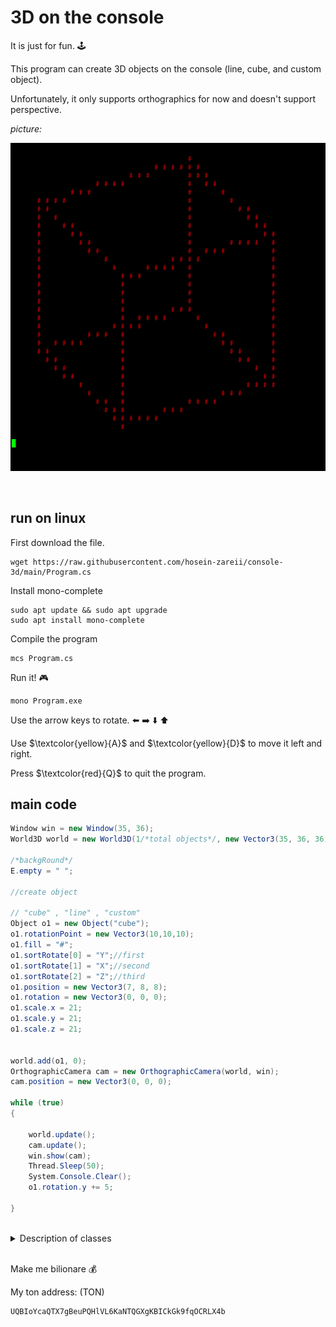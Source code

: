 # 3D on the console

It is just for fun. :joystick:

This program can create 3D objects on the console (line, cube, and custom object).

Unfortunately, it only supports orthographics for now and doesn't support perspective.
<br/>

*picture:*

![Cube](cube.png)

<br/>

## run on linux
First download the file.
```
wget https://raw.githubusercontent.com/hosein-zareii/console-3d/main/Program.cs
```

Install mono-complete
```
sudo apt update && sudo apt upgrade
sudo apt install mono-complete
```
Compile the program
```
mcs Program.cs
```
Run it! :video_game:
```
mono Program.exe
```
Use the arrow keys to rotate. :arrow_left: :arrow_right: :arrow_down: :arrow_up:

Use $\textcolor{yellow}{A}$ and $\textcolor{yellow}{D}$ to move it left and right.

Press $\textcolor{red}{Q}$ to quit the program.


## main code
```c#
Window win = new Window(35, 36);
World3D world = new World3D(1/*total objects*/, new Vector3(35, 36, 36)/*world size*/);

/*backgRound*/
E.empty = " ";

//create object

// "cube" , "line" , "custom"
Object o1 = new Object("cube");
o1.rotationPoint = new Vector3(10,10,10);
o1.fill = "#";
o1.sortRotate[0] = "Y";//first 
o1.sortRotate[1] = "X";//second
o1.sortRotate[2] = "Z";//third
o1.position = new Vector3(7, 8, 8);
o1.rotation = new Vector3(0, 0, 0);
o1.scale.x = 21;
o1.scale.y = 21;
o1.scale.z = 21;


world.add(o1, 0);
OrthographicCamera cam = new OrthographicCamera(world, win);
cam.position = new Vector3(0, 0, 0);

while (true)
{

    world.update();
    cam.update();
    win.show(cam);
    Thread.Sleep(50);
    System.Console.Clear();
    o1.rotation.y += 5;

}
```
<br/>
<details>
<summary>Description of classes</summary>
<br/>
    
```c#

class window
{
  Gets 2d array from class OrthographicCamera{}.
  Prints the 2d array on screen.
}

class OrthographicCamera
{
    Pass objects and some information to class Converter{}.
    Then returns 2d array.
}

class World3D
{
    Creates a 3d array.
    Objects will be created by calling methods which are in class Object{}.
    Adds objects to 3d array.
}

class Object
{
    Creates objects and rotates them by class Math2{}.
    Then adds objects to 3d array.
}

class Converter
{
    Converts 3d array to 2d array.
    Connverter does not support perspective.
}

class Math2
{
    Rotates positions of objects one by one.
}
```
</details>
<br/>

Make me bilionare :moneybag:

My ton address: (TON)
```
UQBIoYcaQTX7gBeuPQHlVL6KaNTQGXgKBICkGk9fqOCRLX4b
```
